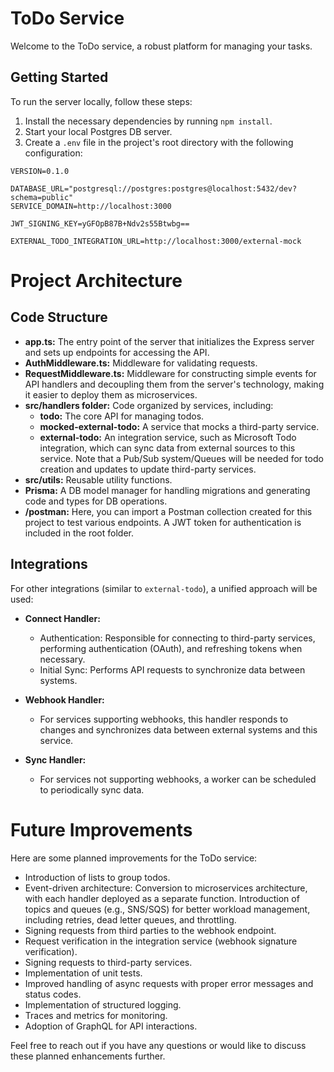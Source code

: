 # ToDo Service

Welcome to the ToDo service, a robust platform for managing your tasks.

## Getting Started

To run the server locally, follow these steps:

1. Install the necessary dependencies by running `npm install`.
2. Start your local Postgres DB server.
3. Create a `.env` file in the project's root directory with the following configuration:

```env
VERSION=0.1.0

DATABASE_URL="postgresql://postgres:postgres@localhost:5432/dev?schema=public"
SERVICE_DOMAIN=http://localhost:3000

JWT_SIGNING_KEY=yGFOpB87B+Ndv2s55Btwbg==

EXTERNAL_TODO_INTEGRATION_URL=http://localhost:3000/external-mock
```
# Project Architecture

## Code Structure

- **app.ts:** The entry point of the server that initializes the Express server and sets up endpoints for accessing the API.
- **AuthMiddleware.ts:** Middleware for validating requests.
- **RequestMiddleware.ts:** Middleware for constructing simple events for API handlers and decoupling them from the server's technology, making it easier to deploy them as microservices.
- **src/handlers folder:** Code organized by services, including:
  - **todo:** The core API for managing todos.
  - **mocked-external-todo:** A service that mocks a third-party service.
  - **external-todo:** An integration service, such as Microsoft Todo integration, which can sync data from external sources to this service. Note that a Pub/Sub system/Queues will be needed for todo creation and updates to update third-party services.
- **src/utils:** Reusable utility functions.
- **Prisma:** A DB model manager for handling migrations and generating code and types for DB operations.
- **/postman:** Here, you can import a Postman collection created for this project to test various endpoints. A JWT token for authentication is included in the root folder.

## Integrations

For other integrations (similar to `external-todo`), a unified approach will be used:

- **Connect Handler:**
  - Authentication: Responsible for connecting to third-party services, performing authentication (OAuth), and refreshing tokens when necessary.
  - Initial Sync: Performs API requests to synchronize data between systems.

- **Webhook Handler:**
  - For services supporting webhooks, this handler responds to changes and synchronizes data between external systems and this service.

- **Sync Handler:**
  - For services not supporting webhooks, a worker can be scheduled to periodically sync data.

# Future Improvements

Here are some planned improvements for the ToDo service:

- Introduction of lists to group todos.
- Event-driven architecture: Conversion to microservices architecture, with each handler deployed as a separate function. Introduction of topics and queues (e.g., SNS/SQS) for better workload management, including retries, dead letter queues, and throttling.
- Signing requests from third parties to the webhook endpoint.
- Request verification in the integration service (webhook signature verification).
- Signing requests to third-party services.
- Implementation of unit tests.
- Improved handling of async requests with proper error messages and status codes.
- Implementation of structured logging.
- Traces and metrics for monitoring.
- Adoption of GraphQL for API interactions.

Feel free to reach out if you have any questions or would like to discuss these planned enhancements further.
